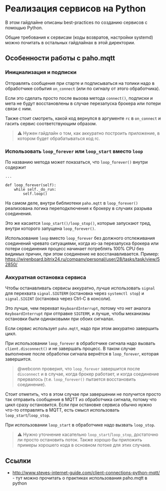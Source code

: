 Реализация сервисов на Python
=============================

В этом гайдлайне описаны best-practices по созданию сервисов с помощью Python.

Общие требования к сервисам (коды возвратов, настройки systemd) можно почитать
в остальных гайдлайнах в этой директории.


Особенности работы с paho.mqtt
------------------------------

### Инициализация и подписки

Отправлять сообщения при старте и подписываться на топики надо в обработчике
события `on_connect` (или по сигналу от этого обработчика).

Если это сделать просто после вызова метода `connect()`, подписки и мета
не будут восстановлены в случае перезапуска брокера или потери связи с ним.

Также стоит смотреть, какой код вернулся в аргументе `rc` в `on_connect`
и гасить сервис соответствующим образом.

> :warning: Нужен гайдлайн о том, как аккуратно построить приложение,
> в котором будет обрабатываться код rc.

### Использовать `loop_forever` или `loop_start` вместо `loop`

По названию метода может показаться, что `loop_forever()` внутри содержит

```python3
...

def loop_forever(self):
    while self._do_run:
        self.loop()
```

На самом деле, внутри библиотеки `paho.mqtt` в `loop_forever()` реализована
логика переподключения к брокеру в случаях разрыва соединения.

Это же касается `loop_start()/loop_stop()`, которые запускают тред, внутри
которого запущена `loop_forever()`.

Использование `loop` вместо `loop_forever` без должного отслеживания
соединений чревато ситуациями, когда из-за перезапуска брокера или потери
соединения процесс начинает потреблять 100% CPU без видимых причин, при
этом соединение не восстанавливается. Пример:
https://wirenboard.bitrix24.ru/company/personal/user/28/tasks/task/view/52850/


### Аккуратная остановка сервиса

Чтобы останавливать сервисы аккуратно, лучше использовать `signal`
для перехвата `signal.SIGTERM` (остановка через `systemctl stop`)
и `signal.SIGINT` (остановка через Ctrl-C в консоли).

Это лучше, чем перехват `KeyboardInterrupt`, потому что нет аналога
`KeyboardInterrupt` при отправке `SIGTERM`, и лучше, чтобы механизмы
остановки были одинаковыми при обоих сигналах.

Если сервис использует `paho.mqtt`, надо при этом аккуратно завершить
цикл.

При использовании `loop_forever` в обработчике сигнала надо вызвать
`client.disconnect()` и не завершать процесс. В таком случае выполнение
после обработки сигнала вернётся в `loop_forever`, которая завершится.

> @webconn проверил, что `loop_forever` завершится после `disconnect`
> и в случае, когда брокер работает, и когда соединение прервалось
> (т.е. `loop_forever()` пытается восстановить соединение).

Стоит отметить, что в этом случае при завершении не получится просто
так отправить сообщения в MQTT из обработчика сигнала, потому что
цикл сразу остановится. Если при остановке сервиса обычно нужно что-то
отправлять в MQTT, есть смысл использовать `loop_start`/`loop_stop`.

При использовании `loop_start` в обработчике надо вызвать `loop_stop`.

> :warning: Нужно уточнение касательно `loop_start`/`loop_stop`,
> достаточно ли просто остановить поток. Также хорошо бы приложить
> примеры хорошего кода в основном потоке для этих случаев.


Ссылки
------

  * http://www.steves-internet-guide.com/client-connections-python-mqtt/ -
    тут можно прочитать о практиках использования paho.mqtt в python
